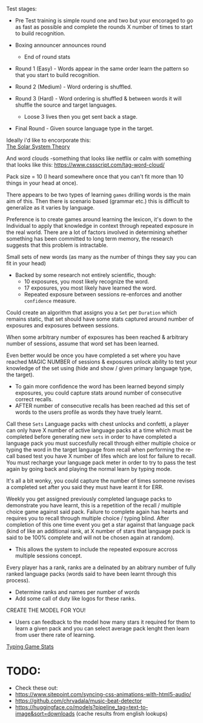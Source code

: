Test stages: 
 - Pre Test training is simple round one and two but your encoraged to go as fast as possible and complete the rounds X number of times to start to build recognition.

 - Boxing announcer announces round
   - End of round stats 
 - Round 1 (Easy) - Words appear in the same order learn the pattern so that you start to build recognition.
 - Round 2 (Medium) - Word ordering is shuffled.
 - Round 3 (Hard) - Word ordering is shuffled & between words it will shuffle the source and target languages.
    - Loose 3 lives then you get sent back a stage.
 - Final Round - Given source language type in the target.

Ideally i'd like to encorporate this:  
[The Solar System Theory](https://www.youtube.com/watch?v=95NgtNgmnWA&list=WL&index=2&ab_channel=NathanielDrew)

And word clouds -something that looks like netflix or calm with something that looks like this: https://www.cssscript.com/tag-word-cloud/


Pack size = 10 (I heard somewhere once that you can't fit more than 10 things in your head at once).

There appears to be two types of learning `games` drilling words is the main aim of this. Then there is scenario based (grammar etc.) this is difficult to generalize as it varies by language. 

Preference is to create games around learning the lexicon, it's down to the Individual to apply that knowledge in context through repeated exposure in the real world. There are a lot of factors involved in determining whether something has been committed to long term memory, the research suggests that this problem is intractable.

Small sets of new words (as many as the number of things they say you can fit in your head)
 - Backed by some research not entirely scientific, though:
   - 10 exposures, you most likely recognize the word.
   - 17 exposures, you most likely have learned the word.
   - Repeated exposure between sessions re-enforces and another `confidence` measure.

Could create an algorithm that assigns you a `Set` per `Duration` which remains static, that set should have some stats captured around
number of exposures and exposures between sessions. 

When some arbitrary number of exposures has been reached & arbitrary number of sessions, assume that word set has been learned.

Even better would be once you have completed a set where you have reached MAGIC NUMBER of sessions & exposures unlock ability
to test your knowledge of the set using (hide and show / given primary language type, the target).
 - To gain more confidence the word has been learned beyond simply exposures, you could capture stats around number of consecutive correct recalls.
 - AFTER number of consecutive recalls has been reached ad this set of words to the users profile as words they have truely learnt.
 
Call these `Sets` Language packs with chest unlocks and confetti, a player can only have X number of active language packs at a time which must be completed before generating new `sets` in order to have completed a language pack you must succesfully recall through either multiple choice or typing the word in the target language from recall when performing the re-call based test you have X number of lifes which are lost for failure to recall. You must recharge your language pack meter in order to try to pass the test again by going back and playing the normal learn by typing mode.
 
It's all a bit wonky, you could capture the number of times someone revises a completed set after you said they must have learnt it for ERR.

Weekly you get assigned previously completed language packs to demonstrate you have learnt, this is a repetition of the recall / multiple choice game against said pack. Failure to complete again has hearts and requires you to recall through multiple choice / typing blind. After completion of this one time event you get a star against that language pack (kind of like an additional rank, at X number of stars that language pack is said to be 100% complete and will not be chosen again at random).
 - This allows the system to include the repeated exposure accross multiple sessions concept.
 
Every player has a rank, ranks are a delinated by an abitrary number of fully ranked language packs (words said to have been learnt through this process). 
 - Determine ranks and names per number of words
 - Add some call of duty like logos for these ranks.


CREATE THE MODEL FOR YOU!
 - Users can feedback to the model how many stars it required for them to learn a given pack and you can select average pack lenght then learn from user there rate of learning.

[Typing Game Stats](https://docs.google.com/spreadsheets/d/1oI6pzqCzjcnptOGzIktbBPbYnTh_l2tM_k34KRjYtvU/edit#gid=0)

# TODO: 
- Check these out:
 - https://www.sitepoint.com/syncing-css-animations-with-html5-audio/
 - https://github.com/chrvadala/music-beat-detector  
 - https://huggingface.co/models?pipeline_tag=text-to-image&sort=downloads (cache results from english lookups)
